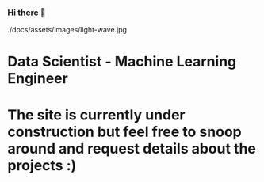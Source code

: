 ### Hi there 👋
./docs/assets/images/light-wave.jpg
# Data Scientist - Machine Learning Engineer
# The site is currently under construction but feel free to snoop around and request details about the projects :)
